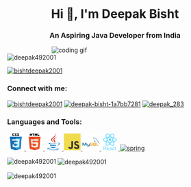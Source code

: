 <h1 align="center">Hi 👋, I'm Deepak Bisht</h1>
<h3 align="center">An Aspiring Java Developer from India</h3>
<!-- ![logo](https://github.com/Deepak492001/Deepak492001/blob/main/github%20banner.png) -->
<img align="right" width="400px" alt="coding gif" src="https://user-images.githubusercontent.com/55389276/140866485-8fb1c876-9a8f-4d6a-98dc-08c4981eaf70.gif" />

<p align="left"> <img src="https://komarev.com/ghpvc/?username=deepak492001&label=Profile%20views&color=0e75b6&style=flat" alt="deepak492001" /> </p>

<p align="left"> <a href="https://twitter.com/bishtdeepak2001" target="blank"><img src="https://img.shields.io/twitter/follow/bishtdeepak2001?logo=twitter&style=for-the-badge" alt="bishtdeepak2001" /></a> </p>

<h3 align="left">Connect with me:</h3>
<p align="left">
<a href="https://twitter.com/bishtdeepak2001" target="blank"><img align="center" src="https://raw.githubusercontent.com/rahuldkjain/github-profile-readme-generator/master/src/images/icons/Social/twitter.svg" alt="bishtdeepak2001" height="30" width="40" /></a>
<a href="https://linkedin.com/in/deepak-bisht-1a7bb7281" target="blank"><img align="center" src="https://raw.githubusercontent.com/rahuldkjain/github-profile-readme-generator/master/src/images/icons/Social/linked-in-alt.svg" alt="deepak-bisht-1a7bb7281" height="30" width="40" /></a>
<a href="https://www.leetcode.com/deepak_283" target="blank"><img align="center" src="https://raw.githubusercontent.com/rahuldkjain/github-profile-readme-generator/master/src/images/icons/Social/leet-code.svg" alt="deepak_283" height="30" width="40" /></a>
</p>

<h3 align="left">Languages and Tools:</h3>
<p align="left"> <a href="https://www.w3schools.com/css/" target="_blank" rel="noreferrer"> <img src="https://raw.githubusercontent.com/devicons/devicon/master/icons/css3/css3-original-wordmark.svg" alt="css3" width="40" height="40"/> </a> <a href="https://www.w3.org/html/" target="_blank" rel="noreferrer"> <img src="https://raw.githubusercontent.com/devicons/devicon/master/icons/html5/html5-original-wordmark.svg" alt="html5" width="40" height="40"/> </a> <a href="https://www.java.com" target="_blank" rel="noreferrer"> <img src="https://raw.githubusercontent.com/devicons/devicon/master/icons/java/java-original.svg" alt="java" width="40" height="40"/> </a> <a href="https://developer.mozilla.org/en-US/docs/Web/JavaScript" target="_blank" rel="noreferrer"> <img src="https://raw.githubusercontent.com/devicons/devicon/master/icons/javascript/javascript-original.svg" alt="javascript" width="40" height="40"/> </a> <a href="https://www.mysql.com/" target="_blank" rel="noreferrer"> <img src="https://raw.githubusercontent.com/devicons/devicon/master/icons/mysql/mysql-original-wordmark.svg" alt="mysql" width="40" height="40"/> </a> <a href="https://reactjs.org/" target="_blank" rel="noreferrer"> <img src="https://raw.githubusercontent.com/devicons/devicon/master/icons/react/react-original-wordmark.svg" alt="react" width="40" height="40"/> </a> <a href="https://spring.io/" target="_blank" rel="noreferrer"> <img src="https://www.vectorlogo.zone/logos/springio/springio-icon.svg" alt="spring" width="40" height="40"/> </a> </p>

<p><img align="left" src="https://github-readme-stats.vercel.app/api/top-langs?username=deepak492001&show_icons=true&locale=en&layout=compact" alt="deepak492001" /></p>

<p>&nbsp;<img align="center" src="https://github-readme-stats.vercel.app/api?username=deepak492001&show_icons=true&locale=en" alt="deepak492001" /></p>

<p><img align="center" src="https://github-readme-streak-stats.herokuapp.com/?user=deepak492001&" alt="deepak492001" /></p>

